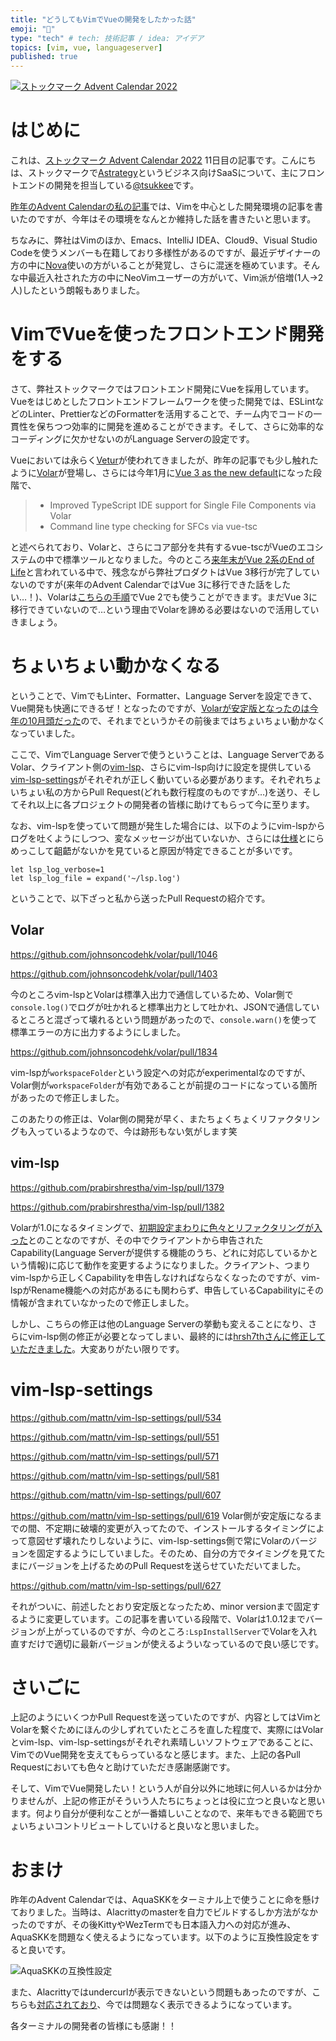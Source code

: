 ```yaml
---
title: "どうしてもVimでVueの開発をしたかった話"
emoji: "🤔"
type: "tech" # tech: 技術記事 / idea: アイデア
topics: [vim, vue, languageserver]
published: true
---
```


[![ストックマーク Advent Calendar 2022](/images/stmk/stmk-advent-calendar2022-banner.jpg)](https://adventar.org/calendars/7542 "ストックマーク Advent Calendar 2022 - Adventar")

# はじめに

これは、[ストックマーク Advent Calendar 2022](https://adventar.org/calendars/7542 "ストックマーク Advent Calendar 2022 - Adventar") 11日目の記事です。こんにちは、ストックマークで[Astrategy](https://stockmark.co.jp/product/astrategy "Astrategy | ストックマーク株式会社")というビジネス向けSaaSについて、主にフロントエンドの開発を担当している[@tsukkee](https://twitter.com/tsukkee)です。

[昨年のAdvent Calendarの私の記事](https://zenn.dev/tsukkee/articles/stmk_advent_calendar_vim)では、Vimを中心とした開発環境の記事を書いたのですが、今年はその環境をなんとか維持した話を書きたいと思います。

ちなみに、弊社はVimのほか、Emacs、IntelliJ IDEA、Cloud9、Visual Studio Codeを使うメンバーも在籍しており多様性があるのですが、最近デザイナーの方の中に[Nova](https://nova.app/jp/)使いの方がいることが発覚し、さらに混迷を極めています。そんな中最近入社された方の中にNeoVimユーザーの方がいて、Vim派が倍増(1人→2人)したという朗報もありました。

# VimでVueを使ったフロントエンド開発をする

さて、弊社ストックマークではフロントエンド開発にVueを採用しています。Vueをはじめとしたフロントエンドフレームワークを使った開発では、ESLintなどのLinter、PrettierなどのFormatterを活用することで、チーム内でコードの一貫性を保ちつつ効率的に開発を進めることができます。そして、さらに効率的なコーディングに欠かせないのがLanguage Serverの設定です。

Vueにおいては永らく[Vetur](https://vuejs.github.io/vetur/)が使われてきましたが、昨年の記事でも少し触れたように[Volar](https://github.com/johnsoncodehk/volar)が登場し、さらには今年1月に[Vue 3 as the new default](https://blog.vuejs.org/posts/vue-3-as-the-new-default.html)になった段階で、

> * Improved TypeScript IDE support for Single File Components via Volar
> * Command line type checking for SFCs via vue-tsc

と述べられており、Volarと、さらにコア部分を共有するvue-tscがVueのエコシステムの中で標準ツールとなりました。今のところ[来年末がVue 2系のEnd of Life](https://vuejs.org/about/faq.html#what-s-the-difference-between-vue-2-and-vue-3)と言われている中で、残念ながら弊社プロダクトはVue 3移行が完了していないのですが(来年のAdvent CalendarではVue 3に移行できた話をしたい…！)、Volarは[こちらの手順](https://github.com/johnsoncodehk/volar/blob/master/docs/installation.md#vue-2)でVue 2でも使うことができます。まだVue 3に移行できていないので…という理由でVolarを諦める必要はないので活用していきましょう。

# ちょいちょい動かなくなる

ということで、VimでもLinter、Formatter、Language Serverを設定できて、Vue開発も快適にできるぜ！となったのですが、[Volarが安定版となったのは今年の10月頭だった](https://blog.vuejs.org/posts/volar-1.0.html)ので、それまでというかその前後まではちょいちょい動かなくなっていました。

ここで、VimでLanguage Serverで使うということは、Language ServerであるVolar、クライアント側の[vim-lsp](https://github.com/prabirshrestha/vim-lsp)、さらにvim-lsp向けに設定を提供している[vim-lsp-settings](https://github.com/mattn/vim-lsp-settings)がそれぞれが正しく動いている必要があります。それぞれちょいちょい私の方からPull Request(どれも数行程度のものですが…)を送り、そしてそれ以上に各プロジェクトの開発者の皆様に助けてもらって今に至ります。

なお、vim-lspを使っていて問題が発生した場合には、以下のようにvim-lspからログを吐くようにしつつ、変なメッセージが出ていないか、さらには[仕様](https://microsoft.github.io/language-server-protocol/specifications/lsp/3.17/specification/)とにらめっこして齟齬がないかを見ていると原因が特定できることが多いです。

```vim
let lsp_log_verbose=1
let lsp_log_file = expand('~/lsp.log')
```

ということで、以下ざっと私から送ったPull Requestの紹介です。

## Volar

https://github.com/johnsoncodehk/volar/pull/1046

https://github.com/johnsoncodehk/volar/pull/1403

今のところvim-lspとVolarは標準入出力で通信しているため、Volar側で`console.log()`でログが吐かれると標準出力として吐かれ、JSONで通信しているところと混ざって壊れるという問題があったので、`console.warn()`を使って標準エラーの方に出力するようにしました。

https://github.com/johnsoncodehk/volar/pull/1834

vim-lspが`workspaceFolder`という設定への対応がexperimentalなのですが、Volar側が`workspaceFolder`が有効であることが前提のコードになっている箇所があったので修正しました。


このあたりの修正は、Volar側の開発が早く、またちょくちょくリファクタリングも入っているようなので、今は跡形もない気がします笑

## vim-lsp

https://github.com/prabirshrestha/vim-lsp/pull/1379

https://github.com/prabirshrestha/vim-lsp/pull/1382

Volarが1.0になるタイミングで、[初期設定まわりに色々とリファクタリングが入った](https://github.com/johnsoncodehk/volar/pull/1916)とのことなのですが、その中でクライアントから申告されたCapability(Language Serverが提供する機能のうち、どれに対応しているかという情報)に応じて動作を変更するようになりました。クライアント、つまりvim-lspから正しくCapabilityを申告しなければならなくなったのですが、vim-lspがRename機能への対応があるにも関わらず、申告しているCapabilityにその情報が含まれていなかったので修正しました。

しかし、こちらの修正は他のLanguage Serverの挙動も変えることになり、さらにvim-lsp側の修正が必要となってしまい、最終的には[hrsh7thさんに修正していただきました](https://github.com/prabirshrestha/vim-lsp/pull/1387)。大変ありがたい限りです。


# vim-lsp-settings

https://github.com/mattn/vim-lsp-settings/pull/534

https://github.com/mattn/vim-lsp-settings/pull/551

https://github.com/mattn/vim-lsp-settings/pull/571

https://github.com/mattn/vim-lsp-settings/pull/581

https://github.com/mattn/vim-lsp-settings/pull/607

https://github.com/mattn/vim-lsp-settings/pull/619
Volar側が安定版になるまでの間、不定期に破壊的変更が入ってたので、インストールするタイミングによって意図せず壊れたりしないように、vim-lsp-settings側で常にVolarのバージョンを固定するようにしていました。そのため、自分の方でタイミングを見てたまにバージョンを上げるためのPull Requestを送らせていただいてました。

https://github.com/mattn/vim-lsp-settings/pull/627

それがついに、前述したとおり安定版となったため、minor versionまで固定するように変更しています。この記事を書いている段階で、Volarは1.0.12までバージョンが上がっているのですが、今のところ`:LspInstallServer`でVolarを入れ直すだけで適切に最新バージョンが使えるよういなっているので良い感じです。

# さいごに
上記のようにいくつかPull Requestを送っていたのですが、内容としてはVimとVolarを繋ぐためにほんの少しずれていたところを直した程度で、実際にはVolarとvim-lsp、vim-lsp-settingsがそれぞれ素晴しいソフトウェアであることに、VimでのVue開発を支えてもらっているなと感じます。また、上記の各Pull Requestにおいても色々と助けていただき感謝感謝です。

そして、VimでVue開発したい！という人が自分以外に地球に何人いるかは分かりませんが、上記の修正がそういう人たちにちょっとは役に立つと良いなと思います。何より自分が便利なことが一番嬉しいことなので、来年もできる範囲でちょいちょいコントリビュートしていけると良いなと思いました。

# おまけ
昨年のAdvent Calendarでは、AquaSKKをターミナル上で使うことに命を懸けておりました。当時は、Alacrittyのmasterを自力でビルドするしか方法がなかったのですが、その後KittyやWezTermでも日本語入力への対応が進み、AquaSKKを問題なく使えるようになっています。以下のように互換性設定をすると良いです。

![AquaSKKの互換性設定](/images/stmk/aquaskk-compatibilities.png)

また、Alacrittyではundercurlが表示できないという問題もあったのですが、こちらも[対応されており](https://github.com/alacritty/alacritty/issues/1628)、今では問題なく表示できるようになっています。

各ターミナルの開発者の皆様にも感謝！！
